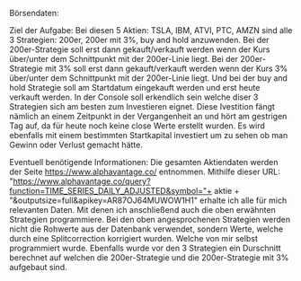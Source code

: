 Börsendaten:

Ziel der Aufgabe:
Bei diesen 5 Aktien: TSLA, IBM, ATVI, PTC, AMZN 
sind alle 3 Strategien: 200er, 200er mit 3%, buy and hold
anzuwenden.
Bei der 200er-Strategie soll erst dann gekauft/verkauft werden wenn der Kurs über/unter dem Schnittpunkt mit der 200er-Linie liegt. Bei der 200er-Strategie mit 3% soll erst dann gekauft/verkauft werden wenn der Kurs 3% über/unter dem Schnittpunkt mit der 200er-Linie liegt. Und bei der buy and hold Strategie soll am Startdatum eingekauft werden und erst heute verkauft werden. 
In der Console soll erkendlich sein welche diser 3 Strategien sich am besten zum Investieren eignet.
Diese Ivestition fängt nämlich an einem Zeitpunkt in der Vergangenheit an und hört am gestrigen Tag auf, da für heute noch keine close Werte erstellt wurden. 
Es wird ebenfalls mit einem bestimmten Startkapital investiert um zu sehen ob man Gewinn oder Verlust gemacht hätte. 

Eventuell benötigende Informationen:
Die gesamten Aktiendaten werden der Seite https://www.alphavantage.co/ entnommen.
Mithilfe dieser URL: "https://www.alphavantage.co/query?function=TIME_SERIES_DAILY_ADJUSTED&symbol="+ aktie + "&outputsize=full&apikey=AR87OJ64MUWOW1H1" erhalte ich alle für mich relevanten Daten. Mit denen ich anschließend auch die oben erwähnten Strategien programmiere. 
Bei den oben angesprochenen Strategien werden nicht die Rohwerte aus der Datenbank verwendet, sondern Werte, welche durch eine Splitcorrection korrigiert wurden. Welche von mir selbst programmiert wurde. Ebenfalls wurde vor den 3 Strategien ein Durschnitt berechnet auf welchen die 200er-Strategie und die 200er-Strategie mit 3% aufgebaut sind. 

